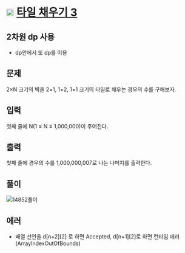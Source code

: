 # <img src="https://d2gd6pc034wcta.cloudfront.net/tier/10.svg" class="solvedac-tier" width=20> [타일 채우기 3](https://www.acmicpc.net/problem/14852)

## 2차원 dp 사용
 - dp안에서 또 dp를 이용
 
## 문제
2×N 크기의 벽을 2×1, 1×2, 1×1 크기의 타일로 채우는 경우의 수를 구해보자.

## 입력
첫째 줄에 N(1 ≤ N ≤ 1,000,000)이 주어진다.

## 출력
첫째 줄에 경우의 수를 1,000,000,007로 나눈 나머지를 출력한다.

## 풀이
![14852풀이](https://user-images.githubusercontent.com/63500239/124389187-00ae1500-dd21-11eb-841f-b59a6f061811.png)

## 에러
 - 배열 선언을 d[n+2][2] 로 하면 Accepted, d[n+1][2]로 하면 런타임 에러 (ArrayIndexOutOfBounds)
